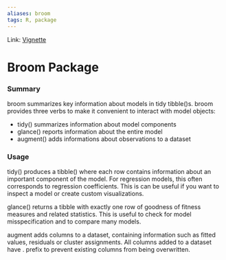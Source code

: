 ```yaml
---
aliases: broom
tags: R, package
---
```

Link: [Vignette](https://cran.r-project.org/web/packages/broom/vignettes/broom.html)

# Broom Package

### Summary
broom summarizes key information about models in tidy tibble()s. broom provides three verbs to make it convenient to interact with model objects:

* tidy() summarizes information about model components
* glance() reports information about the entire model
* augment() adds informations about observations to a dataset

### Usage
tidy() produces a tibble() where each row contains information about an important component of the model. For regression models, this often corresponds to regression coefficients. This is can be useful if you want to inspect a model or create custom visualizations.

glance() returns a tibble with exactly one row of goodness of fitness measures and related statistics. This is useful to check for model misspecification and to compare many models.

augment adds columns to a dataset, containing information such as fitted values, residuals or cluster assignments. All columns added to a dataset have . prefix to prevent existing columns from being overwritten.